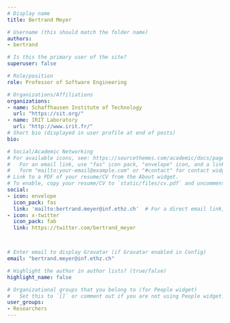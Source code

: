 ```yaml
---
# Display name
title: Bertrand Meyer

# Username (this should match the folder name)
authors:
- bertrand

# Is this the primary user of the site?
superuser: false

# Role/position
role: Professor of Software Engineering

# Organizations/Affiliations
organizations:
- name: Schaffhausen Institute of Technology
  url: "https://sit.org/"
- name: IRIT Laboratory
  url: "http://www.irit.fr/"
# Short bio (displayed in user profile at end of posts)
bio: 

# Social/Academic Networking
# For available icons, see: https://sourcethemes.com/academic/docs/page-builder/#icons
#   For an email link, use "fas" icon pack, "envelope" icon, and a link in the
#   form "mailto:your-email@example.com" or "#contact" for contact widget.
# Link to a PDF of your resume/CV from the About widget.
# To enable, copy your resume/CV to `static/files/cv.pdf` and uncomment the lines below.
social:
- icon: envelope
  icon_pack: fas
  link: 'mailto:bertrand.meyer@inf.ethz.ch'  # For a direct email link, use "mailto:test@example.org".
- icon: x-twitter
  icon_pack: fab
  link: https://twitter.com/bertrand_meyer



# Enter email to display Gravatar (if Gravatar enabled in Config)
email: "bertrand.meyer@inf.ethz.ch"

# Highlight the author in author lists? (true/false)
highlight_name: false

# Organizational groups that you belong to (for People widget)
#   Set this to `[]` or comment out if you are not using People widget.
user_groups:
- Researchers
---
```

